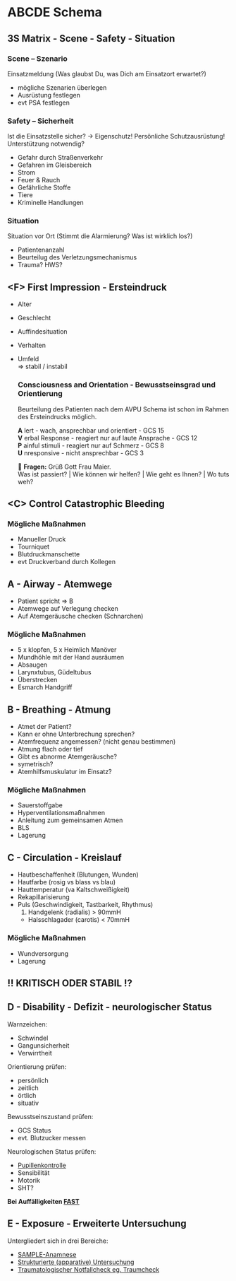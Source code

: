 # ABCDE Schema

## 3S Matrix - Scene - Safety - Situation

### Scene – Szenario
Einsatzmeldung (Was glaubst Du, was Dich am Einsatzort erwartet?)
+ mögliche Szenarien überlegen
+ Ausrüstung festlegen
+ evt PSA festlegen

### Safety – Sicherheit
Ist die Einsatzstelle sicher? -> Eigenschutz! Persönliche Schutzausrüstung! Unterstützung notwendig?
+ Gefahr durch Straßenverkehr
+ Gefahren im Gleisbereich
+ Strom
+ Feuer & Rauch
+ Gefährliche Stoffe
+ Tiere
+ Kriminelle Handlungen


### Situation
Situation vor Ort (Stimmt die Alarmierung? Was ist wirklich los?)
+ Patientenanzahl
+ Beurteilug des Verletzungsmechanismus
+ Trauma? HWS?

## &lt;F&gt; First Impression - Ersteindruck
+ Alter
+ Geschlecht
+ Auffindesituation
+ Verhalten
+ Umfeld  
=> stabil / instabil

  ### Consciousness and Orientation - Bewusstseinsgrad und Orientierung
  Beurteilung des Patienten nach dem AVPU Schema ist schon im Rahmen des Ersteindrucks möglich.

  **A** lert - wach, ansprechbar und orientiert - GCS 15  
  **V** erbal Response - reagiert nur auf laute Ansprache - GCS 12  
  **P** ainful stimuli - reagiert nur auf Schmerz - GCS 8  
  **U** nresponsive - nicht ansprechbar - GCS 3  

  :speak_no_evil: **Fragen:**
      Grüß Gott Frau Maier.  
      Was ist passiert? | Wie können wir helfen? | Wie geht es Ihnen? | Wo tuts weh?

## &lt;C&gt; Control Catastrophic Bleeding

### Mögliche Maßnahmen
+ Manueller Druck
+ Tourniquet
+ Blutdruckmanschette
+ evt Druckverband durch Kollegen

## A - Airway - Atemwege

+ Patient spricht => B
+ Atemwege auf Verlegung checken
+ Auf Atemgeräusche checken (Schnarchen)

### Mögliche Maßnahmen
+ 5 x klopfen, 5 x Heimlich Manöver
+ Mundhöhle mit der Hand ausräumen
+ Absaugen
+ Larynxtubus, Güdeltubus
+ Überstrecken
+ Esmarch Handgriff

## B - Breathing - Atmung

+ Atmet der Patient?
+ Kann er ohne Unterbrechung sprechen?
+ Atemfrequenz angemessen? (nicht genau bestimmen)
+ Atmung flach oder tief
+ Gibt es abnorme Atemgeräusche?
+ symetrisch?
+ Atemhilfsmuskulatur im Einsatz?

### Mögliche Maßnahmen
+ Sauerstoffgabe
+ Hyperventilationsmaßnahmen
+ Anleitung zum gemeinsamen Atmen
+ BLS
+ Lagerung

## C - Circulation - Kreislauf
+ Hautbeschaffenheit (Blutungen, Wunden)
+ Hautfarbe (rosig vs blass vs blau)
+ Hauttemperatur (va Kaltschweißigkeit)
+ Rekapillarisierung
+ Puls (Geschwindigkeit, Tastbarkeit, Rhythmus)
  1. Handgelenk (radialis) > 90mmH
  - Halsschlagader (carotis) < 70mmH

### Mögliche Maßnahmen
+ Wundversorgung
+ Lagerung

## :bangbang: KRITISCH ODER STABIL :interrobang:

## D - Disability - Defizit - neurologischer Status
Warnzeichen:
+ Schwindel
+ Gangunsicherheit
+ Verwirrtheit

Orientierung prüfen:
+ persönlich
+ zeitlich
+ örtlich
+ situativ

Bewusstseinszustand prüfen:
+ GCS Status
+ evt. Blutzucker messen

Neurologischen Status prüfen:
+ [Pupillenkontrolle](pupillenkontrolle.md)
+ Sensibilität
+ Motorik
+ SHT?

**Bei Auffälligkeiten [FAST](fast.md)**


## E - Exposure - Erweiterte Untersuchung
Untergliedert sich in drei Bereiche:
+ [SAMPLE-Anamnese](SAMPLE.md)
+ [Strukturierte (apparative) Untersuchung](strukturierte_untersuchung.html)
+ [Traumatologischer Notfallcheck eg. Traumcheck](traumacheck.md)
